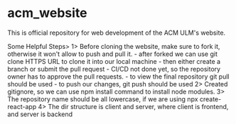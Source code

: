 # acm_website
This is official repository for web development of the ACM ULM's website.



Some Helpful Steps>
1> Before cloning the website, make sure to fork it, otherwise it won't allow to push and pull it.
    - after forked we can use git clone HTTPS URL to clone it into our local machine
    - then either create a branch or submit the pull request
    - CI/CD not done yet, so the repository owner has to approve the pull requests.
    - to view the final repository git pull should be used
    - to push our changes, git push should be used
2> Created gitignore, so we can use npm install command to install node modules. 
3> The repository name should be all lowercase, if we are using npx create-react-app
4> The dir structure is client and server, where client is frontend, and server is backend